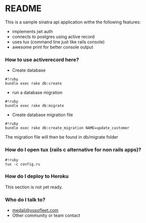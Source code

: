 # README #

This is a sample sinatra api application withe the following features:

* implements jwt auth
* connects to postgres using active record
* uses tux (command line just like rails console)
* awesome print for better console output

### How to use activerecord here? ###
* Create database

```
#!ruby
bundle exec rake db:create
```

* run a database migration

```
#!ruby
bundle exec rake db:migrate
```

* Create database migration file

```
#!ruby
bundle exec rake db:create_migration NAME=update_customer
```
The migration file will then be found in db/migrate folder

### How do I open tux (rails c alternative for non rails apps)? ###

```
#!ruby
tux -c config.ru
```

### How do I deploy to Heroku ###

This section is not yet ready.

### Who do I talk to? ###

* [medali@yusofleet.com](mailto:medali@yusofleet.com)
* Other community or team contact
